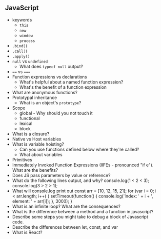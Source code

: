 ## JavaScript
* keywords
	* `this`
	* `new`
	* `window`
	* `process`
* `.bind()`
* `.call()`
* `.apply()`
* `null` vs `undefined`
	* What does `typeof null` output?
* `==` vs `===`
* Function expressions vs declarations
	* What's helpful about a named function expression?
	* What's the benefit of a function expression
* What are anonymous functions?
* Prototypal inheritance
	* What is an object's `prototype`?
* Scope
	* global - Why should you not touch it
	* functional
	* lexical
	* block
* What is a closure?
* Native vs Host variables
* What is variable hoisting?
	* Can you use functions defined below where they're called?
	* What about variables
* Primitives
* Immediately Invoked Function Expressions (IIFEs - pronounced "if e"). What are the benefits?
* Does JS pass parameters by value or reference?
* What do the following lines output, and why?
	console.log(1 < 2 < 3);
	console.log(3 > 2 > 1);
* What will console.log print out
	const arr = [10, 12, 15, 21];
 	for (var i = 0; i < arr.length; i++) {
  	setTimeout(function() {
    	console.log('Index: ' + i + ', element: ' + arr[i]);
  	}, 3000);
}
* What is an infinite loop? What are the consequences?
* What is the difference between a method and a function in javascript?
* Describe some steps you might take to debug a block of Javascript code.
* Describe the differences between let, const, and var
* What is React? 
